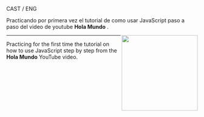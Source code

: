 CAST / ENG

Practicando por primera vez el tutorial de como usar JavaScript paso a paso del video de youtube <strong>Hola Mundo</strong> .

<img align="right" src="https://i.pinimg.com/originals/21/11/61/21116158daaeb1459b4ec0758505e1ad.gif" width="200" />

------------------------------------------------------------------------------------------------------------------------------------------------------------------------------------------------------------------------------------------------------------------

Practicing for the first time the tutorial on how to use JavaScript step by step from the <strong>Hola Mundo</strong> YouTube video.
